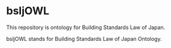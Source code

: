 # bsljOWL

This repository is ontology for Building Standards Law of Japan.

bsljOWL stands for Building Standards Law of Japan Ontology.

